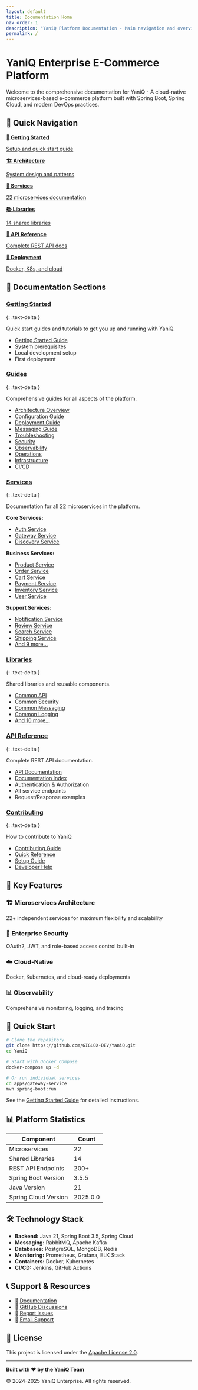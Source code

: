 ```yaml
---
layout: default
title: Documentation Home
nav_order: 1
description: "YaniQ Platform Documentation - Main navigation and overview"
permalink: /
---
```


# YaniQ Enterprise E-Commerce Platform

Welcome to the comprehensive documentation for YaniQ - A cloud-native microservices-based e-commerce platform built with Spring Boot, Spring Cloud, and modern DevOps practices.

## 🚀 Quick Navigation

<div class="quick-links">
  <a href="{{ '/pages/getting-started/GETTING_STARTED.html' | relative_url }}" class="quick-link">
    <strong>🎯 Getting Started</strong>
    <p>Setup and quick start guide</p>
  </a>
  
  <a href="{{ '/pages/guides/ARCHITECTURE.html' | relative_url }}" class="quick-link">
    <strong>🏗️ Architecture</strong>
    <p>System design and patterns</p>
  </a>
  
  <a href="{{ '/services/services.html' | relative_url }}" class="quick-link">
    <strong>🔧 Services</strong>
    <p>22 microservices documentation</p>
  </a>
  
  <a href="{{ '/LIBRARIES/libraries.html' | relative_url }}" class="quick-link">
    <strong>📚 Libraries</strong>
    <p>14 shared libraries</p>
  </a>
  
  <a href="{{ '/pages/reference/api-documentation.html' | relative_url }}" class="quick-link">
    <strong>📡 API Reference</strong>
    <p>Complete REST API docs</p>
  </a>
  
  <a href="{{ '/pages/guides/DEPLOYMENT.html' | relative_url }}" class="quick-link">
    <strong>🚢 Deployment</strong>
    <p>Docker, K8s, and cloud</p>
  </a>
</div>

## 📖 Documentation Sections

### [Getting Started](pages/getting-started/)
{: .text-delta }

Quick start guides and tutorials to get you up and running with YaniQ.

- [Getting Started Guide](pages/getting-started/GETTING_STARTED.html)
- System prerequisites
- Local development setup
- First deployment

### [Guides](pages/guides/)
{: .text-delta }

Comprehensive guides for all aspects of the platform.

- [Architecture Overview](pages/guides/ARCHITECTURE.html)
- [Configuration Guide](pages/guides/CONFIGURATION.html)
- [Deployment Guide](pages/guides/DEPLOYMENT.html)
- [Messaging Guide](pages/guides/MESSAGING_GUIDE.html)
- [Troubleshooting](pages/guides/TROUBLESHOOTING.html)
- [Security](pages/guides/security.html)
- [Observability](pages/guides/observability.html)
- [Operations](pages/guides/operations.html)
- [Infrastructure](pages/guides/infrastructure.html)
- [CI/CD](pages/guides/ci-cd.html)

### [Services](services/services.html)
{: .text-delta }

Documentation for all 22 microservices in the platform.

**Core Services:**
- [Auth Service](services/AUTH_SERVICE.html)
- [Gateway Service](services/GATEWAY_SERVICE.html)
- [Discovery Service](services/DISCOVERY_SERVICE.html)

**Business Services:**
- [Product Service](services/PRODUCT-SERVICE.html)
- [Order Service](services/ORDER-SERVICE.html)
- [Cart Service](services/CART-SERVICE.html)
- [Payment Service](services/PAYMENT-SERVICE.html)
- [Inventory Service](services/INVENTORY-SERVICE.html)
- [User Service](services/USER-SERVICE.html)

**Support Services:**
- [Notification Service](services/NOTIFICATION-SERVICE.html)
- [Review Service](services/REVIEW-SERVICE.html)
- [Search Service](services/SEARCH-SERVICE.html)
- [Shipping Service](services/SHIPPING-SERVICE.html)
- [And 9 more...](services/services.html)

### [Libraries](LIBRARIES/libraries.html)
{: .text-delta }

Shared libraries and reusable components.

- [Common API](LIBRARIES/common-api/index.html)
- [Common Security](LIBRARIES/common-security/index.html)
- [Common Messaging](LIBRARIES/common-messaging/index.html)
- [Common Logging](LIBRARIES/common-logging/index.html)
- [And 10 more...](LIBRARIES/libraries.html)

### [API Reference](pages/reference/)
{: .text-delta }

Complete REST API documentation.

- [API Documentation](pages/reference/api-documentation.html)
- [Documentation Index](pages/reference/DOCUMENTATION_INDEX.html)
- Authentication & Authorization
- All service endpoints
- Request/Response examples

### [Contributing](pages/contributing/)
{: .text-delta }

How to contribute to YaniQ.

- [Contributing Guide](pages/contributing/CONTRIBUTING.html)
- [Quick Reference](pages/contributing/QUICK_REFERENCE.html)
- [Setup Guide](pages/contributing/SETUP_COMPLETE.html)
- [Developer Help](pages/contributing/Dev-Help.html)

## 🎯 Key Features

<div class="feature-list">
  <div class="feature-item">
    <h3>🏗️ Microservices Architecture</h3>
    <p>22+ independent services for maximum flexibility and scalability</p>
  </div>
  
  <div class="feature-item">
    <h3>🔐 Enterprise Security</h3>
    <p>OAuth2, JWT, and role-based access control built-in</p>
  </div>
  
  <div class="feature-item">
    <h3>☁️ Cloud-Native</h3>
    <p>Docker, Kubernetes, and cloud-ready deployments</p>
  </div>
  
  <div class="feature-item">
    <h3>📊 Observability</h3>
    <p>Comprehensive monitoring, logging, and tracing</p>
  </div>
</div>

## 🚀 Quick Start

```bash
# Clone the repository
git clone https://github.com/GIGLOX-DEV/YaniQ.git
cd YaniQ

# Start with Docker Compose
docker-compose up -d

# Or run individual services
cd apps/gateway-service
mvn spring-boot:run
```

See the [Getting Started Guide](pages/getting-started/GETTING_STARTED.html) for detailed instructions.

## 📊 Platform Statistics

| Component | Count |
|-----------|-------|
| Microservices | 22 |
| Shared Libraries | 14 |
| REST API Endpoints | 200+ |
| Spring Boot Version | 3.5.5 |
| Java Version | 21 |
| Spring Cloud Version | 2025.0.0 |

## 🛠️ Technology Stack

- **Backend:** Java 21, Spring Boot 3.5, Spring Cloud
- **Messaging:** RabbitMQ, Apache Kafka
- **Databases:** PostgreSQL, MongoDB, Redis
- **Monitoring:** Prometheus, Grafana, ELK Stack
- **Containers:** Docker, Kubernetes
- **CI/CD:** Jenkins, GitHub Actions

## 📞 Support & Resources

- 📖 [Documentation](pages/reference/DOCUMENTATION_INDEX.html)
- 💬 [GitHub Discussions](https://github.com/GIGLOX-DEV/YaniQ/discussions)
- 🐛 [Report Issues](https://github.com/GIGLOX-DEV/YaniQ/issues)
- 📧 [Email Support](mailto:support@yaniq.com)

## 📄 License

This project is licensed under the [Apache License 2.0](LICENSE.txt).

---

**Built with ❤️ by the YaniQ Team**

© 2024-2025 YaniQ Enterprise. All rights reserved.
